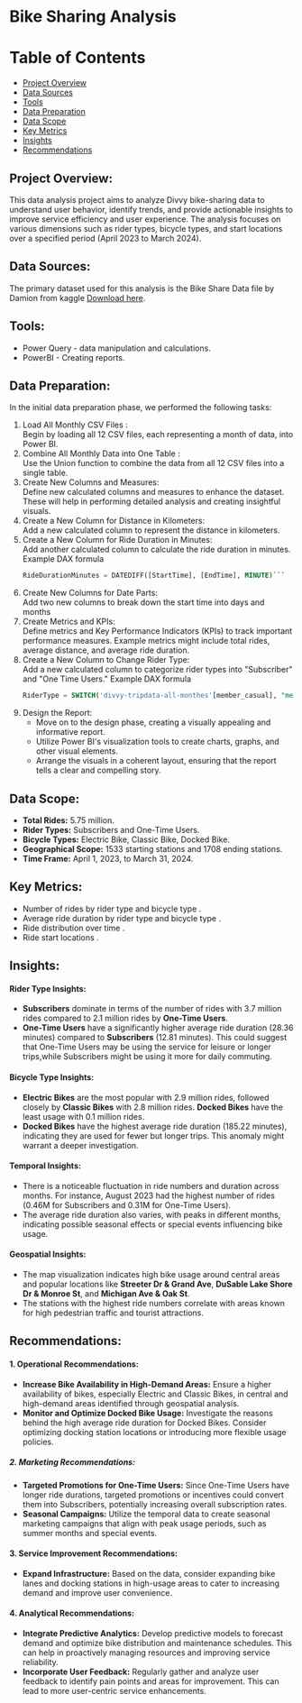 # Bike Sharing Analysis

# Table of Contents
- [Project Overview](#project-overview)
- [Data Sources](#data-sources)
- [Tools](#tools)
- [Data Preparation](#data-preparation)
- [Data Scope](#data-scope)
- [Key Metrics](#key-metrics)
- [Insights](#insights)
- [Recommendations](#recommendations)


## Project Overview:

This data analysis project aims to analyze Divvy bike-sharing data to understand user behavior, identify trends, and provide actionable insights to improve service efficiency and user experience. The analysis focuses on various dimensions such as rider types, bicycle types, and start locations over a specified period (April 2023 to March 2024).

## Data Sources:

The primary dataset used for this analysis is the Bike Share Data file by Damion from kaggle [Download here](https://www.kaggle.com/datasets/derescio/bike-share-data).

## Tools:
- Power Query - data manipulation and calculations.
- PowerBI - Creating reports.

## Data Preparation:
In the initial data preparation phase, we performed the following tasks:
1. Load All Monthly CSV Files :                                                                                        
   Begin by loading all 12 CSV files, each representing a month of data, into Power BI.
2. Combine All Monthly Data into One Table :                             
   Use the Union function to combine the data from all 12 CSV files into a single table.
3. Create New Columns and Measures:          
   Define new calculated columns and measures to enhance the dataset. These will help in performing detailed analysis and creating insightful visuals.
4. Create a New Column for Distance in Kilometers:       
   Add a new calculated column to represent the distance in kilometers.
5. Create a New Column for Ride Duration in Minutes:        
   Add another calculated column to calculate the ride duration in minutes. Example DAX formula
   ```sql
   RideDurationMinutes = DATEDIFF([StartTime], [EndTime], MINUTE)```
6. Create New Columns for Date Parts:     
   Add two new columns to break down the start time into days and months
7. Create Metrics and KPIs:  
   Define metrics and Key Performance Indicators (KPIs) to track important performance measures. Example metrics might include total rides, average distance, and average ride duration.
8. Create a New Column to Change Rider Type:   
   Add a new calculated column to categorize rider types into "Subscriber" and "One Time Users." Example DAX formula
   ```sql
   RiderType = SWITCH('divvy-tripdata-all-monthes'[member_casual], "member", "Subscriber", "casual", "One Time Users","unknown") ```
9. Design the Report:
    - Move on to the design phase, creating a visually appealing and informative report.
    - Utilize Power BI's visualization tools to create charts, graphs, and other visual elements.
    - Arrange the visuals in a coherent layout, ensuring that the report tells a clear and compelling story.

## Data Scope:
  - **Total Rides:** 5.75 million.
  - **Rider Types:** Subscribers and One-Time Users.
  - **Bicycle Types:** Electric Bike, Classic Bike, Docked Bike.
  - **Geographical Scope:** 1533 starting stations and 1708 ending stations.
  - **Time Frame:** April 1, 2023, to March 31, 2024.

## Key Metrics:
  - Number of rides by rider type and bicycle type .
  - Average ride duration by rider type and bicycle type .
  - Ride distribution over time .
  - Ride start locations .

## Insights:
#### Rider Type Insights:
- **Subscribers** dominate in terms of the number of rides with 3.7 million rides compared to 2.1 million rides by **One-Time Users**.
- **One-Time Users** have a significantly higher average ride duration (28.36 minutes) compared to **Subscribers** (12.81 minutes). This could suggest that One-Time Users may be using the service for leisure or longer trips,while Subscribers might be using it more for daily commuting.
#### Bicycle Type Insights:
- **Electric Bikes** are the most popular with 2.9 million rides, followed closely by **Classic Bikes** with 2.8 million rides. **Docked Bikes** have the least usage with 0.1 million rides.
- **Docked Bikes** have the highest average ride duration (185.22 minutes), indicating they are used for fewer but longer trips. This anomaly might warrant a deeper investigation.
#### Temporal Insights:
- There is a noticeable fluctuation in ride numbers and duration across months. For instance, August 2023 had the highest number of rides (0.46M for Subscribers and 0.31M for One-Time Users).
- The average ride duration also varies, with peaks in different months, indicating possible seasonal effects or special events influencing bike usage.
#### Geospatial Insights:
- The map visualization indicates high bike usage around central areas and popular locations like **Streeter Dr & Grand Ave**, **DuSable Lake Shore Dr & Monroe St**, and **Michigan Ave & Oak St**.
- The stations with the highest ride numbers correlate with areas known for high pedestrian traffic and tourist attractions.

## Recommendations:
#### 1. Operational Recommendations:
- **Increase Bike Availability in High-Demand Areas:** Ensure a higher availability of bikes, especially Electric and Classic Bikes, in central and high-demand areas identified through geospatial analysis.
- **Monitor and Optimize Docked Bike Usage:** Investigate the reasons behind the high average ride duration for Docked Bikes. Consider optimizing docking station locations or introducing more flexible usage policies.
##### 2. Marketing Recommendations:
- **Targeted Promotions for One-Time Users:** Since One-Time Users have longer ride durations, targeted promotions or incentives could convert them into Subscribers, potentially increasing overall subscription rates.
- **Seasonal Campaigns:** Utilize the temporal data to create seasonal marketing campaigns that align with peak usage periods, such as summer months and special events.
#### 3. Service Improvement Recommendations:
- **Expand Infrastructure:** Based on the data, consider expanding bike lanes and docking stations in high-usage areas to cater to increasing demand and improve user convenience.
#### 4. Analytical Recommendations:
- **Integrate Predictive Analytics:** Develop predictive models to forecast demand and optimize bike distribution and maintenance schedules. This can help in proactively managing resources and improving service reliability.
- **Incorporate User Feedback:** Regularly gather and analyze user feedback to identify pain points and areas for improvement. This can lead to more user-centric service enhancements.
